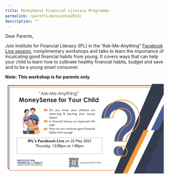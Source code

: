 ```yaml
---
title: MoneySense Financial Literacy Programme
permalink: /parents/monysense2023/
description: ""
---
```

Dear Parents,

Join Institute for Financial Literacy (IFL) in the “Ask-Me-Anything” [Facebook Live session](https://www.facebook.com/events/s/ask-me-anything-moneysense-for/762779415289716/?mibextid=Z0UBBX), complimentary workshops and talks to learn the importance of inculcating good financial habits from young. It covers ways that can help your child to learn how to cultivate healthy financial habits, budget and save and to be a young smart consumer. 

**Note: This workshop is for parents only**

![](/images/Parents/ms%20workshops%20and%20talks%20june.jpg)